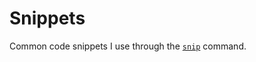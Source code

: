 # Snippets

Common code snippets I use through the [`snip`](https://github.com/whoan/snip) command.
